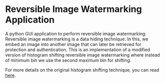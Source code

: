 # Reversible Image Watermarking Application
A python GUI application to perform reversible image watermarking. Reversible image watermarking is a data hiding technique. In this, we embed an image into another image that can later be retrieved for protection and authentication. This is an implementation of a modified version of histogram shifting reversible image watermarking where instead of minimum bin we use the second maximum bin for shifting.

For more details on the original histogram shifting technique, you can read [here](https://www.irjet.net/archives/V4/i1/IRJET-V4I114.pdf).
